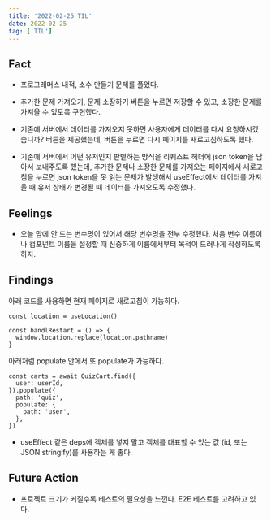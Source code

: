 ```yaml
---
title: '2022-02-25 TIL'
date: 2022-02-25
tag: ['TIL']
---
```


## Fact

- 프로그래머스 내적, 소수 만들기 문제를 풀었다.

- 추가한 문제 가져오기, 문제 소장하기 버튼을 누르면 저장할 수 있고, 소장한 문제를 가져올 수 있도록 구현했다.

- 기존에 서버에서 데이터를 가져오지 못하면 사용자에게 데이터를 다시 요청하시겠습니까? 버튼을 제공했는데, 버튼을 누르면 다시 페이지를 새로고침하도록 했다.

- 기존에 서버에서 어떤 유저인지 판별하는 방식을 리퀘스트 헤더에 json token을 담아서 보내주도록 했는데, 추가한 문제나 소장한 문제를 가져오는 페이지에서 새로고침을 누르면 json token을 못 읽는 문제가 발생해서 useEffect에서 데이터를 가져올 때 유저 상태가 변경될 때 데이터를 가져오도록 수정했다.

## Feelings

- 오늘 맘에 안 드는 변수명이 있어서 해당 변수명을 전부 수정했다. 처음 변수 이름이나 컴포넌트 이름을 설정할 때 신중하게 이름에서부터 목적이 드러나게 작성하도록 하자.

## Findings

아래 코드를 사용하면 현재 페이지로 새로고침이 가능하다.

```tsx
const location = useLocation()

const handlRestart = () => {
  window.location.replace(location.pathname)
}
```

아래처럼 populate 안에서 또 populate가 가능하다.

```tsx
const carts = await QuizCart.find({
  user: userId,
}).populate({
  path: 'quiz',
  populate: {
    path: 'user',
  },
})
```

- useEffect 같은 deps에 객체를 넣지 말고 객체를 대표할 수 있는 값 (id, 또는 JSON.stringify)를 사용하는 게 좋다.

## Future Action

- 프로젝트 크기가 커질수록 테스트의 필요성을 느낀다. E2E 테스트를 고려하고 있다.
